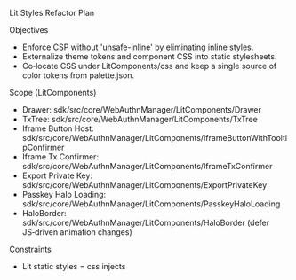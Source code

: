 Lit Styles Refactor Plan

Objectives
- Enforce CSP without 'unsafe-inline' by eliminating inline styles.
- Externalize theme tokens and component CSS into static stylesheets.
- Co‑locate CSS under LitComponents/css and keep a single source of color tokens from palette.json.

Scope (LitComponents)
- Drawer: sdk/src/core/WebAuthnManager/LitComponents/Drawer
- TxTree: sdk/src/core/WebAuthnManager/LitComponents/TxTree
- Iframe Button Host: sdk/src/core/WebAuthnManager/LitComponents/IframeButtonWithTooltipConfirmer
- Iframe Tx Confirmer: sdk/src/core/WebAuthnManager/LitComponents/IframeTxConfirmer
- Export Private Key: sdk/src/core/WebAuthnManager/LitComponents/ExportPrivateKey
- Passkey Halo Loading: sdk/src/core/WebAuthnManager/LitComponents/PasskeyHaloLoading
- HaloBorder: sdk/src/core/WebAuthnManager/LitComponents/HaloBorder (defer JS‑driven animation changes)

Constraints
- Lit static styles = css injects <style> into Shadow DOM; for strict CSP, either hash/nonce or externalize.
- Avoid template style="…" and element.style.* writes that violate CSP.
- Preserve visual parity across dark/light themes and mobile behaviors (drag, hover, keyboard).

Theme + Tokens Source of Truth
- Colors/palette: sdk/src/theme/palette.json
  - Generated CSS variables in w3a-components.css via rolldown (with sdk/scripts/assert-palette-css.mjs in CI).
- Component tokens: colocated CSS under sdk/src/core/WebAuthnManager/LitComponents/css/*.css

Phases
1) Remove template inline styles and per‑node CSS var writes
   - TxTree: depth classes instead of per‑node --indent writes (done).
   - Replace styleMap/style="…" with classes and CSS vars.

2) Externalize component themes to CSS
   - tx-tree.css, modal-confirmer.css, button-with-tooltip.css (done, colocated).
   - w3a-components.css generated from palette.json (done, colocated fallback).

3) Deprecate runtime theme injections
   - Stop using applyStyles for theme tokens; rely on CSS vars.
   - Keep setCssVars for safe, CSP‑aware dynamic tokens (via adoptedStyleSheets).

4) Stop bootstrap inline style writes in iframes
   - Replace inline <style> in iframe srcdoc with <link href="…/wallet-service.css"> (in progress; first two hosts done).

5) Tackle Lit shadow CSS under strict CSP
   - Interim: inject SHA‑256 hashes for emitted shadow CSS into _headers.
   - Long‑term: fully externalize remaining static styles into css/*.css files and drop css`` where feasible.

Deliverables per Component
- Drawer
  - Externalize static styles to css/drawer.css.
  - Replace JS style.transform/transition writes with CSS vars and classes (dragging, vv-sync retained).
  - Acceptance: no style mutations on drawer/overlay except setCssVars; identical gestures & visuals.

- TxTree
  - Use css/tx-tree.css exclusively for theme tokens.
  - Remove TX_TREE_THEMES runtime mapping; keep interface as no‑op wrapper or deprecate.
  - Acceptance: no style="…"; depth classes drive indent; same look.

- Iframe Button Host
  - Remove srcdoc inline <style> (done) and link wallet-service.css.
  - Keep constructable stylesheet for per‑instance hover/base state (CSP‑compatible).
  - Acceptance: transparent first paint; tooltip/iframe sizing unchanged.

- Iframe Tx Confirmer (viewer-modal/drawer/tx-confirm-content/wrapper)
  - Externalize static styles to css/modal-confirmer-*.css as needed; keep tokens in modal-confirmer.css.
  - Acceptance: zero inline styles; theming via [theme] attrs + CSS vars.

- Export Private Key
  - Remove srcdoc inline <style> (done) and link wallet-service.css.
  - Consider externalizing viewer styles if needed; rely on w3a-components tokens.

- Passkey Halo Loading
  - Replace styleMap on icon containers with classes + CSS vars.
  - Acceptance: no inline style attributes; same visuals.

- HaloBorder
  - Keep as‑is for now per README (JS‑driven animation via CSS vars).

Acceptance Criteria
- No template style="…" or imperative element.style writes except via setCssVars adoptedStyleSheets path.
- Wallet iframes load with CSP style-src 'self' and no violations.
- Visual parity within ±1px; gestures and behaviors unchanged.

Validation
- Dev harness with strict CSP: templates/wallet-dist/_headers.
- E2E: sdk/src/__tests__/e2e/*, wallet-iframe tests, visual sanity on mobile.

Status Snapshot (2025-10-25)
- Colocated CSS complete; build copies from LitComponents/css (rolldown updated).
- Removed inline <style> in two iframe hosts and linked wallet-service.css.
- modal-confirmer.css, tx-tree.css, button-with-tooltip.css present under css/.
- Remaining: externalize Drawer, TxTree static styles; remove css`` in viewer-modal/drawer and button host where possible.

Next Steps (Implementation Queue)
1) Iframe hosts: verify no inline styles remain (done for ETX + Export).
2) PasskeyHaloLoading: drop styleMap usages in templates.
3) Drawer: map transform/transition to vars; move static CSS to css/drawer.css.
4) TxTree: migrate static styles from css`` into external file; deprecate TX_TREE_THEMES.
5) Confirmers: externalize static styles; ensure tokens from modal-confirmer.css.
6) CSP hashes (optional interim) for remaining css`` before full externalization.

